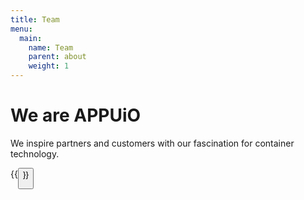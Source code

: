 ```yaml
---
title: Team
menu:
  main:
    name: Team
    parent: about
    weight: 1
---
```


# We are APPUiO
We inspire partners and customers with our fascination for container technology.

{{<button href="/en/hall-of-fame" icon="fas fa-heart" title="Our Hall of Fame" class="is-primary is-rounded mb-4">}}
  
